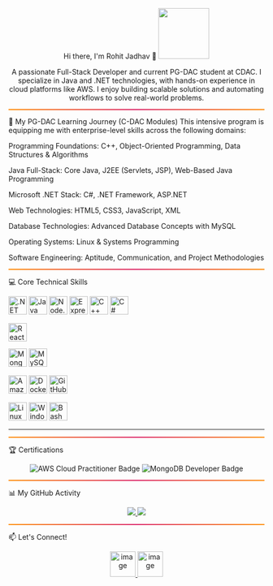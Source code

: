 <div align="center">

Hi there, I'm Rohit Jadhav 👋
<img src="https://www.google.com/search?q=https://media.giphy.com/media/v1.Y2lkPTc5MGI3NjExNTFkN2U5Y2U4MjBkMDIwOTI2M2QzM2I0NjQxYmFjM2ZlMTgxYmM3MSZlcD12MV9pbnRlcm5hbF9naWZzX2dpZklkJmN0PWc/M9gbBd9nbDrOTu1Mqx/giphy.gif" width="100" />

A passionate Full-Stack Developer and current PG-DAC student at CDAC.
I specialize in Java and .NET technologies, with hands-on experience in cloud platforms like AWS. I enjoy building scalable solutions and automating workflows to solve real-world problems.

</div>

<hr style="height:2px;border:none;color:#333;background:linear-gradient(to right, #ff8a00, #da1b60, #ff8a00);">

🚀 My PG-DAC Learning Journey (C-DAC Modules)
This intensive program is equipping me with enterprise-level skills across the following domains:

Programming Foundations: C++, Object-Oriented Programming, Data Structures & Algorithms

Java Full-Stack: Core Java, J2EE (Servlets, JSP), Web-Based Java Programming

Microsoft .NET Stack: C#, .NET Framework, ASP.NET

Web Technologies: HTML5, CSS3, JavaScript, XML

Database Technologies: Advanced Database Concepts with MySQL

Operating Systems: Linux & Systems Programming

Software Engineering: Aptitude, Communication, and Project Methodologies

<hr style="height:2px;border:none;color:#333;background:linear-gradient(to right, #ff8a00, #da1b60, #ff8a00);">

💻 Core Technical Skills
<p align="left">
  <!-- Backend -->
  <a href="https://dotnet.microsoft.com/" target="_blank" rel="noreferrer"><img src="https://raw.githubusercontent.com/danielcranney/readme-generator/main/public/icons/skills/dot-net-colored.svg" width="36" height="36" alt=".NET" /></a>
  <a href="https://www.java.com" target="_blank" rel="noreferrer"><img src="https://raw.githubusercontent.com/danielcranney/readme-generator/main/public/icons/skills/java-colored.svg" width="36" height="36" alt="Java" /></a>
  <a href="https://nodejs.org/en/" target="_blank" rel="noreferrer"><img src="https://raw.githubusercontent.com/danielcranney/readme-generator/main/public/icons/skills/nodejs-colored.svg" width="36" height="36" alt="Node.js" /></a>
  <a href="https://expressjs.com" target="_blank" rel="noreferrer"><img src="https://raw.githubusercontent.com/danielcranney/readme-generator/main/public/icons/skills/express-colored-dark.svg" width="36" height="36" alt="Express" /></a>
  <a href="https://www.cplusplus.com/" target="_blank" rel="noreferrer"><img src="https://raw.githubusercontent.com/danielcranney/readme-generator/main/public/icons/skills/cplusplus-colored.svg" width="36" height="36" alt="C++" /></a>
  <a href="https://learn.microsoft.com/en-us/dotnet/csharp/" target="_blank" rel="noreferrer"><img src="https://raw.githubusercontent.com/danielcranney/readme-generator/main/public/icons/skills/csharp-colored.svg" width="36" height="36" alt="C#" /></a>
  
  <!-- Frontend -->
  <a href="https://react.dev/" target="_blank" rel="noreferrer"><img src="https://raw.githubusercontent.com/danielcranney/readme-generator/main/public/icons/skills/react-colored.svg" width="36" height="36" alt="React" /></a>

  <!-- Databases -->
  <a href="https://www.mongodb.com/" target="_blank" rel="noreferrer"><img src="https://raw.githubusercontent.com/danielcranney/readme-generator/main/public/icons/skills/mongodb-colored.svg" width="36" height="36" alt="MongoDB" /></a>
  <a href="https://www.mysql.com/" target="_blank" rel="noreferrer"><img src="https://raw.githubusercontent.com/danielcranney/readme-generator/main/public/icons/skills/mysql-colored.svg" width="36" height="36" alt="MySQL" /></a>
  
  <!-- DevOps & Cloud -->
  <a href="https://aws.amazon.com" target="_blank" rel="noreferrer"><img src="https://raw.githubusercontent.com/danielcranney/readme-generator/main/public/icons/skills/aws-colored.svg" width="36" height="36" alt="Amazon Web Services" /></a>
  <a href="https://www.docker.com/" target="_blank" rel="noreferrer"><img src="https://raw.githubusercontent.com/danielcranney/readme-generator/main/public/icons/skills/docker-colored.svg" width="36" height="36" alt="Docker" /></a>
  <a href="https://github.com/features/actions" target="_blank" rel="noreferrer"><img src="https://raw.githubusercontent.com/danielcranney/readme-generator/main/public/icons/skills/githubactions-colored.svg" width="36" height="36" alt="GitHub Actions" /></a>
  
  <!-- OS & Scripting -->
  <a href="https://www.linux.org/" target="_blank" rel="noreferrer"><img src="https://raw.githubusercontent.com/danielcranney/readme-generator/main/public/icons/skills/linux-colored.svg" width="36" height="36" alt="Linux" /></a>
  <a href="https://www.microsoft.com/en-us/windows" target="_blank" rel="noreferrer"><img src="https://raw.githubusercontent.com/danielcranney/readme-generator/main/public/icons/skills/windows-colored.svg" width="36" height="36" alt="Windows" /></a>
  <a href="https://www.gnu.org/software/bash/" target="_blank" rel="noreferrer"><img src="https://raw.githubusercontent.com/danielcranney/readme-generator/main/public/icons/skills/bash-colored.svg" width="36" height="36" alt="Bash" /></a>
</p>

---

<hr style="height:2px;border:none;color:#333;background:linear-gradient(to right, #ff8a00, #da1b60, #ff8a00);">

🏆 Certifications
<p align="center">
<img src="https://www.google.com/search?q=https://img.shields.io/badge/AWS%2520Certified%2520Cloud%2520Practitioner-232F3E%3Fstyle%3Dfor-the-badge%26logo%3Damazonaws%26logoColor%3Dwhite" alt="AWS Cloud Practitioner Badge"/>
<img src="https://www.google.com/search?q=https://img.shields.io/badge/MongoDB%2520Developer%27s%2520Toolkit-47A248%3Fstyle%3Dfor-the-badge%26logo%3Dmongodb%26logoColor%3Dwhite" alt="MongoDB Developer Badge"/>
</p>

<hr style="height:2px;border:none;color:#333;background:linear-gradient(to right, #ff8a00, #da1b60, #ff8a00);">

📊 My GitHub Activity
<p align="center">
  <a href="https://github.com/anuraghazra/github-readme-stats">
    <img src="https://github-readme-stats.vercel.app/api?username=jadhavrohit0928&show_icons=true&theme=dark&hide_border=true&border_radius=10" />
  </a>
  <a href="https://github.com/anuraghazra/convoychat">
    <img src="https://github-readme-stats.vercel.app/api/top-langs/?username=jadhavrohit0928&layout=compact&theme=dark&hide_border=true&border_radius=10" />
  </a>
</p>

<hr style="height:2px;border:none;color:#333;background:linear-gradient(to right, #ff8a00, #da1b60, #ff8a00);">

📫 Let's Connect!
<p align="center">
<a href="[www.linkedin.com/in/rohit-jadhav-a46a77251]" target="_blank">
<img width="50" height="50" alt="image" src="https://github.com/user-attachments/assets/a24a740f-aeef-4cab-909e-9204616608c3" alt="LinkedIn Badge"/>
</a>
<a href="[https://jadhavrohit0928.github.io/]" target="_blank">
<img width="50" height="50" alt="image" src="https://github.com/user-attachments/assets/ace78a2f-2249-4d2a-ba9b-756ca601224c"
 alt="Portfolio Badge"/>
</a>
</p>
